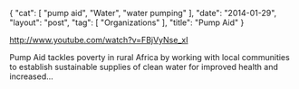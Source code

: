 {
   "cat": [
      "pump aid",
      "Water",
      "water pumping"
   ],
   "date": "2014-01-29",
   "layout": "post",
   "tag": [
      "Organizations"
   ],
   "title": "Pump Aid"
}

http://www.youtube.com/watch?v=FBjVyNse_xI  

Pump Aid tackles poverty in rural Africa by working with local communities to establish sustainable supplies of clean water for improved health and increased...